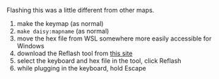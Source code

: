 Flashing this was a little different from other maps.

1. make the keymap (as normal)
2. `make daisy:mapname` (as normal)
3. move the hex file from WSL somewhere more easily accessible for Windows
4. download the Reflash tool from [this site](https://ydkb.io/)
5. select the keyboard and hex file in the tool, click Reflash
6. while plugging in the keyboard, hold Escape
